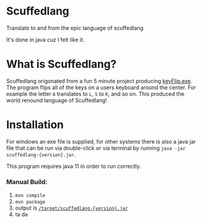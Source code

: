 # Scuffedlang
Translate to and from the epic language of scuffedlang

It's done in java cuz I felt like it.


# What is Scuffedlang?
Scuffedlang origonated from a fun 5 minute project producing [keyFlip.exe](https://gist.github.com/GrantBGreat/b897d967c1c171c018aae2c38dce11cb). The program flips all of the keys on a users keyboard around the center. For example the letter `A` translates to `L`, `S` to `K`, and so on. This produced the world renound language of Scuffedlang!


# Installation
For windows an exe file is supplied, for other systems there is also a java jar file that can be run via double-click or via terminal by running `java -jar scuffedlang-{version}.jar`.

This program requires java 11 in order to run correctly.

### Manual Build:
1) `mvn compile`
2) `mvn package`
3) output is [`/target/scuffedlang-{version}.jar`](https://github.com/GrantBGreat/scuffedlang/tree/main/target)
4) ta da
